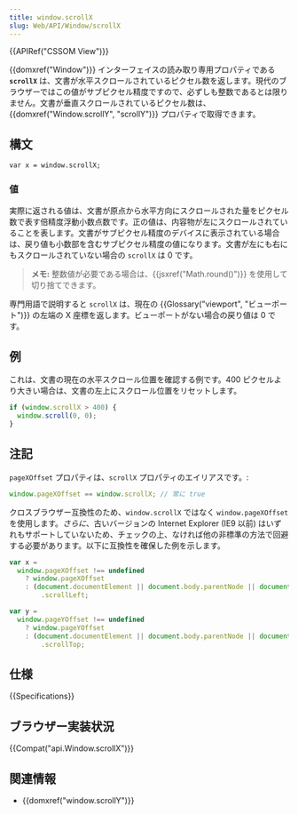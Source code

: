 ```yaml
---
title: window.scrollX
slug: Web/API/Window/scrollX
---
```


{{APIRef("CSSOM View")}}

{{domxref("Window")}} インターフェイスの読み取り専用プロパティである **`scrollX`** は、文書が水平スクロールされているピクセル数を返します。現代のブラウザーではこの値がサブピクセル精度ですので、必ずしも整数であるとは限りません。文書が垂直スクロールされているピクセル数は、{{domxref("Window.scrollY", "scrollY")}} プロパティで取得できます。

## 構文

```
var x = window.scrollX;
```

### 値

実際に返される値は、文書が原点から水平方向にスクロールされた量をピクセル数で表す倍精度浮動小数点数です。正の値は、内容物が左にスクロールされていることを表します。文書がサブピクセル精度のデバイスに表示されている場合は、戻り値も小数部を含むサブピクセル精度の値になります。文書が左にも右にもスクロールされていない場合の `scrollX` は 0 です。

> **メモ:** 整数値が必要である場合は、{{jsxref("Math.round()")}} を使用して切り捨てできます。

専門用語で説明すると `scrollX` は、現在の {{Glossary("viewport", "ビューポート")}} の左端の X 座標を返します。ビューポートがない場合の戻り値は 0 です。

## 例

これは、文書の現在の水平スクロール位置を確認する例です。400 ピクセルより大きい場合は、文書の左上にスクロール位置をリセットします。

```js
if (window.scrollX > 400) {
  window.scroll(0, 0);
}
```

## 注記

`pageXOffset` プロパティは、`scrollX` プロパティのエイリアスです。:

```js
window.pageXOffset == window.scrollX; // 常に true
```

クロスブラウザー互換性のため、`window.scrollX` ではなく `window.pageXOffset` を使用します。_さらに_、古いバージョンの Internet Explorer (IE9 以前) はいずれもサポートしていないため、チェックの上、なければ他の非標準の方法で回避する必要があります。以下に互換性を確保した例を示します。

```js
var x =
  window.pageXOffset !== undefined
    ? window.pageXOffset
    : (document.documentElement || document.body.parentNode || document.body)
        .scrollLeft;

var y =
  window.pageYOffset !== undefined
    ? window.pageYOffset
    : (document.documentElement || document.body.parentNode || document.body)
        .scrollTop;
```

## 仕様

{{Specifications}}

## ブラウザー実装状況

{{Compat("api.Window.scrollX")}}

## 関連情報

- {{domxref("window.scrollY")}}
